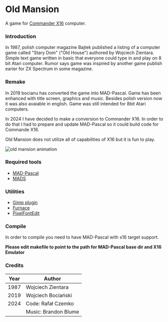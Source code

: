 Old Mansion
===========
A game for [Commander X16](https://www.commanderx16.com/) computer.

### Introduction
In 1987, polish computer magazine Bajtek published a listing of a computer game called "Stary Dom" ("Old House") authored by Wojciech Zientara. Simple text game written in basic that everyone could type in and play on 8 bit Atari computer. Rumor says game was inspired by another game publish earier for ZX Spectrum in some magazine.

### Remake
In 2019 bocianu has converted the game into MAD-Pascal. Game has been enhanced with title screen, graphics and music. Besides polish version now it was also avaiable in english.
Game was still intended for 8bit Atari computers.

In 2024 I have decided to make a conversion to Commander X16. In order to do that I had to prepare and update MAD-Pascal so it could build code for Commande X16.

Old Mansion does not utilize all of capabilities of X16 but it is fun to play.

![old mansion animation](resources/oldmansion.gif)

### Required tools

- [MAD-Pascal](https://github.com/MADRAFi/Mad-Pascal/tree/x16)
- [MADS](https://github.com/tebe6502/Mad-Assembler)

### Utilities
- [Gimp plugin](https://github.com/jestin/gimp-vera-tileset-plugin)
- [Furnace](https://tildearrow.org/furnace/)
- [PixelFontEdit](http://www.min.at/pixelfont)

### Compile
In order to compile you need to have MAD-Pascal with x16 target support.

**Please edit makefile to point to the path for MAD-Pascal base dir and X16 Emulator**

### Credits

| Year | Author                                  |
| ---- | --------------------------------------- |
| 1987 | Wojciech Zientara                       |
| 2019 | Wojciech Bociański                      |
| 2024 | Code: Rafał Czemko                      |
|      | Music: Brandon Blume                    |

